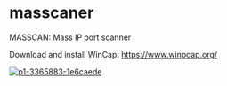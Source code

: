 # masscaner
MASSCAN: Mass IP port scanner

Download and install WinCap: https://www.winpcap.org/

<a href="https://ibb.co/Fby54XM"><img src="https://i.ibb.co/LzcxdrW/p1-3365883-1e6caede.png" alt="p1-3365883-1e6caede" border="0"></a>
